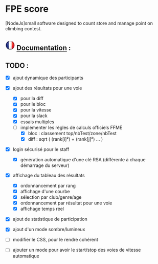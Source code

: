 # FPE score
[NodeJs]small software designed to count store and manage point on climbing contest.

## ![flag](res/fr.jpg) [Documentation](https://github.com/ox223252/FPE-score/wiki) :

## TODO :
 - [x] ajout dynamique des participants
 - [x] ajout des résultats pour une voie
   - [x] pour la diff
   - [x] pour le bloc
   - [x] pour la vitesse
   - [x] pour la slack
   - [x] essais multiples
   - [ ] implémenter les règles de calculs officiels FFME
      - [x] bloc : classement top/nbTest/zone/nbTest
      - [x] diff : sqrt ( (rank[i]²) + (rank[j]²) ... ) 
 - [x] login sécurisé pour le staff
   - [x] génération automatique d'une clé RSA (différente à chaque démarrage du serveur)
 - [x] affichage du tableau des résultats
   - [x] ordonnancement par rang
   - [x] affichage d'une courbe
   - [x] sélection par club/genre/age
   - [x] ordonnancement par résultat pour une voie
   - [x] affichage temps réel
 - [x] ajout de statistique de participation
 - [x] ajout d'un mode sombre/lumineux
 - [ ] modifier le CSS, pour le rendre cohérent
 - [ ] ajouter un mode pour avoir le start/stop des voies de vitesse automatique

